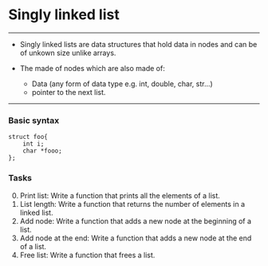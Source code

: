 # Singly linked list

------
- Singly linked lists are data structures that hold data in nodes
  and can be of unkown size unlike arrays.

- The made of nodes which are also made of:
  - Data (any form of data type e.g. int, double, char, str...)
  - pointer to the next list.

---
### Basic syntax

```
struct foo{
	int i;
	char *fooo;
};

```


### Tasks

0. Print list: Write a function that prints all the elements of a list.
1. List length: Write a function that returns the number of elements in a linked list.
2. Add node: Write a function that adds a new node at the beginning of a list.
3. Add node at the end: Write a function that adds a new node at the end of a list.
4. Free list: Write a function that frees a list.


